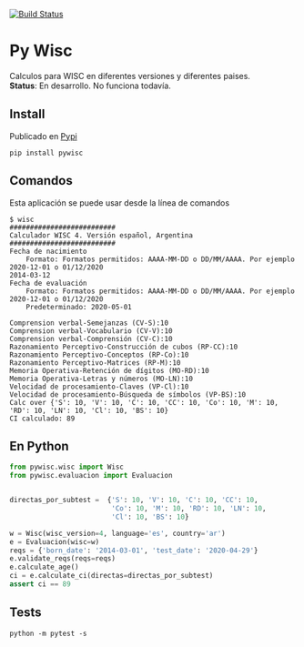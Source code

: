 [![Build Status](https://travis-ci.org/cluster311/pywisc.svg?branch=master)](https://travis-ci.org/cluster311/pywisc)

# Py Wisc

Calculos para WISC en diferentes versiones y diferentes paises.  
**Status**: En desarrollo. No funciona todavía.

## Install

Publicado en [Pypi](https://pypi.org/project/pywisc/)

```
pip install pywisc
```

## Comandos

Esta aplicación se puede usar desde la línea de comandos

```
$ wisc
##########################
Calculador WISC 4. Versión español, Argentina
##########################
Fecha de nacimiento 
	Formato: Formatos permitidos: AAAA-MM-DD o DD/MM/AAAA. Por ejemplo 2020-12-01 o 01/12/2020
2014-03-12
Fecha de evaluación 
	Formato: Formatos permitidos: AAAA-MM-DD o DD/MM/AAAA. Por ejemplo 2020-12-01 o 01/12/2020
	Predeterminado: 2020-05-01

Comprension verbal-Semejanzas (CV-S):10
Comprension verbal-Vocabulario (CV-V):10
Comprension verbal-Comprensión (CV-C):10
Razonamiento Perceptivo-Construcción de cubos (RP-CC):10
Razonamiento Perceptivo-Conceptos (RP-Co):10
Razonamiento Perceptivo-Matrices (RP-M):10
Memoria Operativa-Retención de dígitos (MO-RD):10
Memoria Operativa-Letras y números (MO-LN):10
Velocidad de procesamiento-Claves (VP-Cl):10
Velocidad de procesamiento-Búsqueda de símbolos (VP-BS):10
Calc over {'S': 10, 'V': 10, 'C': 10, 'CC': 10, 'Co': 10, 'M': 10, 'RD': 10, 'LN': 10, 'Cl': 10, 'BS': 10}
CI calculado: 89
```

## En Python

```python
from pywisc.wisc import Wisc
from pywisc.evaluacion import Evaluacion


directas_por_subtest =  {'S': 10, 'V': 10, 'C': 10, 'CC': 10,
                         'Co': 10, 'M': 10, 'RD': 10, 'LN': 10,
                         'Cl': 10, 'BS': 10}

w = Wisc(wisc_version=4, language='es', country='ar')
e = Evaluacion(wisc=w)
reqs = {'born_date': '2014-03-01', 'test_date': '2020-04-29'}
e.validate_reqs(reqs=reqs)
e.calculate_age()
ci = e.calculate_ci(directas=directas_por_subtest)
assert ci == 89
```

## Tests

```
python -m pytest -s
```